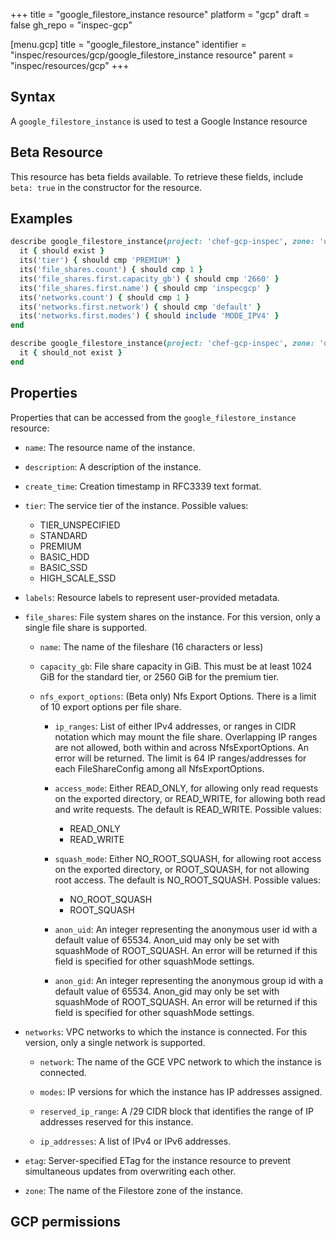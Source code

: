 +++
title = "google_filestore_instance resource"
platform = "gcp"
draft = false
gh_repo = "inspec-gcp"

[menu.gcp]
title = "google_filestore_instance"
identifier = "inspec/resources/gcp/google_filestore_instance resource"
parent = "inspec/resources/gcp"
+++

## Syntax

A `google_filestore_instance` is used to test a Google Instance resource


## Beta Resource
This resource has beta fields available. To retrieve these fields, include `beta: true` in the constructor for the resource.

## Examples

```ruby
describe google_filestore_instance(project: 'chef-gcp-inspec', zone: 'us-central1-b', name: 'inspecgcp') do
  it { should exist }
  its('tier') { should cmp 'PREMIUM' }
  its('file_shares.count') { should cmp 1 }
  its('file_shares.first.capacity_gb') { should cmp '2660' }
  its('file_shares.first.name') { should cmp 'inspecgcp' }
  its('networks.count') { should cmp 1 }
  its('networks.first.network') { should cmp 'default' }
  its('networks.first.modes') { should include 'MODE_IPV4' }
end

describe google_filestore_instance(project: 'chef-gcp-inspec', zone: 'us-central1-b', name: 'nonexistent') do
  it { should_not exist }
end
```

## Properties

Properties that can be accessed from the `google_filestore_instance` resource:


  * `name`: The resource name of the instance.

  * `description`: A description of the instance.

  * `create_time`: Creation timestamp in RFC3339 text format.

  * `tier`: The service tier of the instance.
  Possible values:
    * TIER_UNSPECIFIED
    * STANDARD
    * PREMIUM
    * BASIC_HDD
    * BASIC_SSD
    * HIGH_SCALE_SSD

  * `labels`: Resource labels to represent user-provided metadata.

  * `file_shares`: File system shares on the instance. For this version, only a single file share is supported.

    * `name`: The name of the fileshare (16 characters or less)

    * `capacity_gb`: File share capacity in GiB. This must be at least 1024 GiB for the standard tier, or 2560 GiB for the premium tier.

    * `nfs_export_options`: (Beta only) Nfs Export Options. There is a limit of 10 export options per file share.

      * `ip_ranges`: List of either IPv4 addresses, or ranges in CIDR notation which may mount the file share. Overlapping IP ranges are not allowed, both within and across NfsExportOptions. An error will be returned. The limit is 64 IP ranges/addresses for each FileShareConfig among all NfsExportOptions.

      * `access_mode`: Either READ_ONLY, for allowing only read requests on the exported directory, or READ_WRITE, for allowing both read and write requests. The default is READ_WRITE.
      Possible values:
        * READ_ONLY
        * READ_WRITE

      * `squash_mode`: Either NO_ROOT_SQUASH, for allowing root access on the exported directory, or ROOT_SQUASH, for not allowing root access. The default is NO_ROOT_SQUASH.
      Possible values:
        * NO_ROOT_SQUASH
        * ROOT_SQUASH

      * `anon_uid`: An integer representing the anonymous user id with a default value of 65534. Anon_uid may only be set with squashMode of ROOT_SQUASH. An error will be returned if this field is specified for other squashMode settings.

      * `anon_gid`: An integer representing the anonymous group id with a default value of 65534. Anon_gid may only be set with squashMode of ROOT_SQUASH. An error will be returned if this field is specified for other squashMode settings.

  * `networks`: VPC networks to which the instance is connected. For this version, only a single network is supported.

    * `network`: The name of the GCE VPC network to which the instance is connected.

    * `modes`: IP versions for which the instance has IP addresses assigned.

    * `reserved_ip_range`: A /29 CIDR block that identifies the range of IP addresses reserved for this instance.

    * `ip_addresses`: A list of IPv4 or IPv6 addresses.

  * `etag`: Server-specified ETag for the instance resource to prevent simultaneous updates from overwriting each other.

  * `zone`: The name of the Filestore zone of the instance.


## GCP permissions
